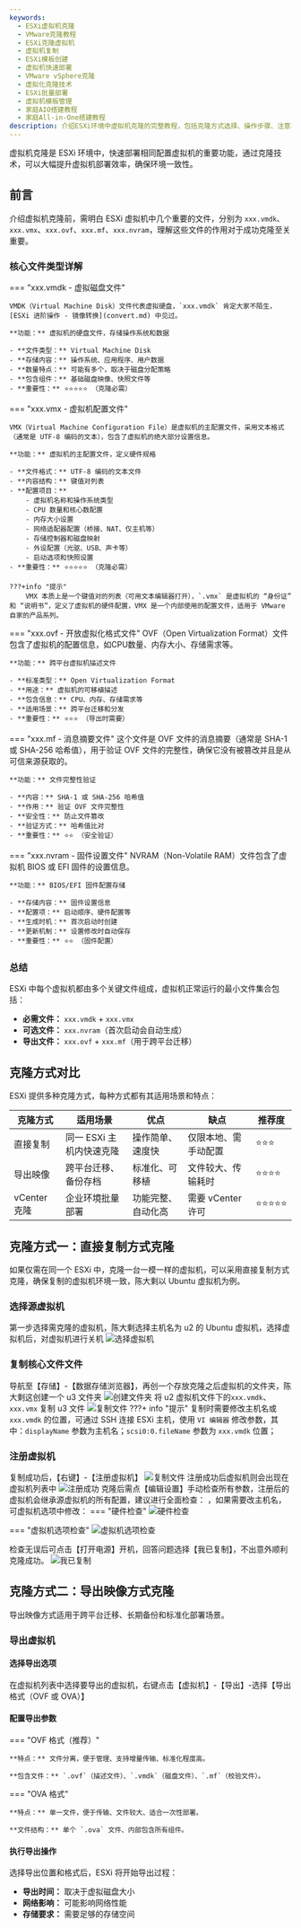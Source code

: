 ```yaml
---
keywords:
  - ESXi虚拟机克隆
  - VMware克隆教程
  - ESXi克隆虚拟机
  - 虚拟机复制
  - ESXi模板创建
  - 虚拟机快速部署
  - VMware vSphere克隆
  - 虚拟化克隆技术
  - ESXi批量部署
  - 虚拟机模板管理
  - 家庭AIO搭建教程
  - 家庭All-in-One搭建教程
description: 介绍ESXi环境中虚拟机克隆的完整教程，包括克隆方式选择、操作步骤、注意事项和最佳实践，帮助快速部署和管理虚拟机。
---
```

虚拟机克隆是 ESXi 环境中，快速部署相同配置虚拟机的重要功能，通过克隆技术，可以大幅提升虚拟机部署效率，确保环境一致性。

## 前言
介绍虚拟机克隆前，需明白 ESXi 虚拟机中几个重要的文件，分别为 `xxx.vmdk`、`xxx.vmx`、`xxx.ovf`、`xxx.mf`、`xxx.nvram`，理解这些文件的作用对于成功克隆至关重要。

### 核心文件类型详解


=== "xxx.vmdk - 虚拟磁盘文件"
    
    VMDK（Virtual Machine Disk）文件代表虚拟硬盘，`xxx.vmdk` 肯定大家不陌生，[ESXi 进阶操作 - 镜像转换](convert.md) 中见过。

    **功能：** 虚拟机的硬盘文件，存储操作系统和数据
    
    - **文件类型：** Virtual Machine Disk
    - **存储内容：** 操作系统、应用程序、用户数据
    - **数量特点：** 可能有多个，取决于磁盘分配策略
    - **包含组件：** 基础磁盘映像、快照文件等
    - **重要性：** ⭐⭐⭐⭐⭐ （克隆必需）

=== "xxx.vmx - 虚拟机配置文件"
    
    VMX（Virtual Machine Configuration File）是虚拟机的主配置文件，采用文本格式（通常是 UTF-8 编码的文本），包含了虚拟机的绝大部分设置信息。

    **功能：** 虚拟机的主配置文件，定义硬件规格
    
    - **文件格式：** UTF-8 编码的文本文件
    - **内容结构：** 键值对列表
    - **配置项目：**
        - 虚拟机名称和操作系统类型
        - CPU 数量和核心数配置
        - 内存大小设置
        - 网络适配器配置（桥接、NAT、仅主机等）
        - 存储控制器和磁盘映射
        - 外设配置（光驱、USB、声卡等）
        - 启动选项和快照设置
    - **重要性：** ⭐⭐⭐⭐⭐ （克隆必需）
    
    ???+info "提示"
        VMX 本质上是一个键值对的列表（可用文本编辑器打开），`.vmx` 是虚拟机的 “身份证” 和 “说明书”，定义了虚拟机的硬件配置，VMX 是一个内部使用的配置文件，适用于 VMware 自家的产品系列。


=== "xxx.ovf - 开放虚拟化格式文件"
    OVF（Open Virtualization Format）文件包含了虚拟机的配置信息，如CPU数量、内存大小、存储需求等。
    
    **功能：** 跨平台虚拟机描述文件
    
    - **标准类型：** Open Virtualization Format
    - **用途：** 虚拟机的可移植描述
    - **包含信息：** CPU、内存、存储需求等
    - **适用场景：** 跨平台迁移和分发
    - **重要性：** ⭐⭐⭐ （导出时需要）

=== "xxx.mf - 消息摘要文件"
    这个文件是 OVF 文件的消息摘要（通常是 SHA-1 或 SHA-256 哈希值），用于验证 OVF 文件的完整性，确保它没有被篡改并且是从可信来源获取的。    

    **功能：** 文件完整性验证
    
    - **内容：** SHA-1 或 SHA-256 哈希值
    - **作用：** 验证 OVF 文件完整性
    - **安全性：** 防止文件篡改
    - **验证方式：** 哈希值比对
    - **重要性：** ⭐⭐ （安全验证）

=== "xxx.nvram - 固件设置文件"
    NVRAM（Non-Volatile RAM）文件包含了虚拟机 BIOS 或 EFI 固件的设置信息。

    **功能：** BIOS/EFI 固件配置存储
    
    - **存储内容：** 固件设置信息
    - **配置项：** 启动顺序、硬件配置等
    - **生成时机：** 首次启动时创建
    - **更新机制：** 设置修改时自动保存
    - **重要性：** ⭐⭐ （固件配置）

### 总结
ESXi 中每个虚拟机都由多个关键文件组成，虚拟机正常运行的最小文件集合包括：

- **必需文件：** `xxx.vmdk` + `xxx.vmx`
- **可选文件：** `xxx.nvram`（首次启动会自动生成）
- **导出文件：** `xxx.ovf` + `xxx.mf`（用于跨平台迁移）

## 克隆方式对比
ESXi 提供多种克隆方式，每种方式都有其适用场景和特点：

| 克隆方式 | 适用场景 | 优点 | 缺点 | 推荐度 |
|---------|---------|------|------|--------|
| 直接复制 | 同一 ESXi 主机内快速克隆 | 操作简单、速度快 | 仅限本地、需手动配置 | ⭐⭐⭐ |
| 导出映像 | 跨平台迁移、备份存档 | 标准化、可移植 | 文件较大、传输耗时 | ⭐⭐⭐⭐ |
| vCenter 克隆 | 企业环境批量部署 | 功能完整、自动化高 | 需要 vCenter 许可 | ⭐⭐⭐⭐⭐ |

## 克隆方式一：直接复制方式克隆
如果仅需在同一个 ESXi 中，克隆一台一模一样的虚拟机，可以采用直接复制方式克隆，确保复制的虚拟机环境一致，陈大剩以 Ubuntu 虚拟机为例。
### 选择源虚拟机
第一步选择需克隆的虚拟机，陈大剩选择主机名为 u2 的 Ubuntu 虚拟机，选择虚拟机后，对虚拟机进行关机
![选择虚拟机](https://img.it927.com/aio/255.png)
### 复制核心文件文件
导航至【存储】-【数据存储浏览器】，再创一个存放克隆之后虚拟机的文件夹，陈大剩这创建一个 u3 文件夹
![创建文件夹](https://img.it927.com/aio/256.png)
将 u2 虚拟机文件下的`xxx.vmdk`、`xxx.vmx` 复制 u3 文件
![复制文件](https://img.it927.com/aio/257.png)
???+ info "提示"
    复制时需要修改主机名或 `xxx.vmdk` 的位置，可通过 SSH 连接 ESXi 主机，使用 `VI 编辑器` 修改参数，其中：`displayName` 参数为主机名；`scsi0:0.fileName` 参数为 `xxx.vmdk` 位置；

### 注册虚拟机
复制成功后，【右键】-【注册虚拟机】
![复制文件](https://img.it927.com/aio/258.png)
注册成功后虚拟机则会出现在虚拟机列表中
![注册成功](https://img.it927.com/aio/259.png)
克隆后需点【编辑设置】手动检查所有参数，注册后的虚拟机会继承源虚拟机的所有配置，建议进行全面检查：
，如果需要改主机名，可虚拟机选项中修改：
=== "硬件检查"
    ![硬件检查](https://img.it927.com/aio/260.png)

=== "虚拟机选项检查"
    ![虚拟机选项检查](https://img.it927.com/aio/261.png)

检查无误后可点击【打开电源】开机，回答问题选择【我已复制】，不出意外顺利克隆成功。
![我已复制](https://img.it927.com/aio/262.png)

## 克隆方式二：导出映像方式克隆

导出映像方式适用于跨平台迁移、长期备份和标准化部署场景。

### 导出虚拟机

#### 选择导出选项

在虚拟机列表中选择要导出的虚拟机，右键点击【虚拟机】-【导出】-选择【导出格式（OVF 或 OVA）】

#### 配置导出参数

=== "OVF 格式（推荐）"
    
    **特点：** 文件分离，便于管理、支持增量传输、标准化程度高。
    
    **包含文件：** `.ovf`（描述文件）、`.vmdk`（磁盘文件）、`.mf`（校验文件）。

=== "OVA 格式"
    
    **特点：** 单一文件，便于传输、文件较大、适合一次性部署。
    
    **文件结构：** 单个 `.ova` 文件、内部包含所有组件。

#### 执行导出操作

选择导出位置和格式后，ESXi 将开始导出过程：

- **导出时间：** 取决于虚拟磁盘大小
- **网络影响：** 可能影响网络性能
- **存储要求：** 需要足够的存储空间
